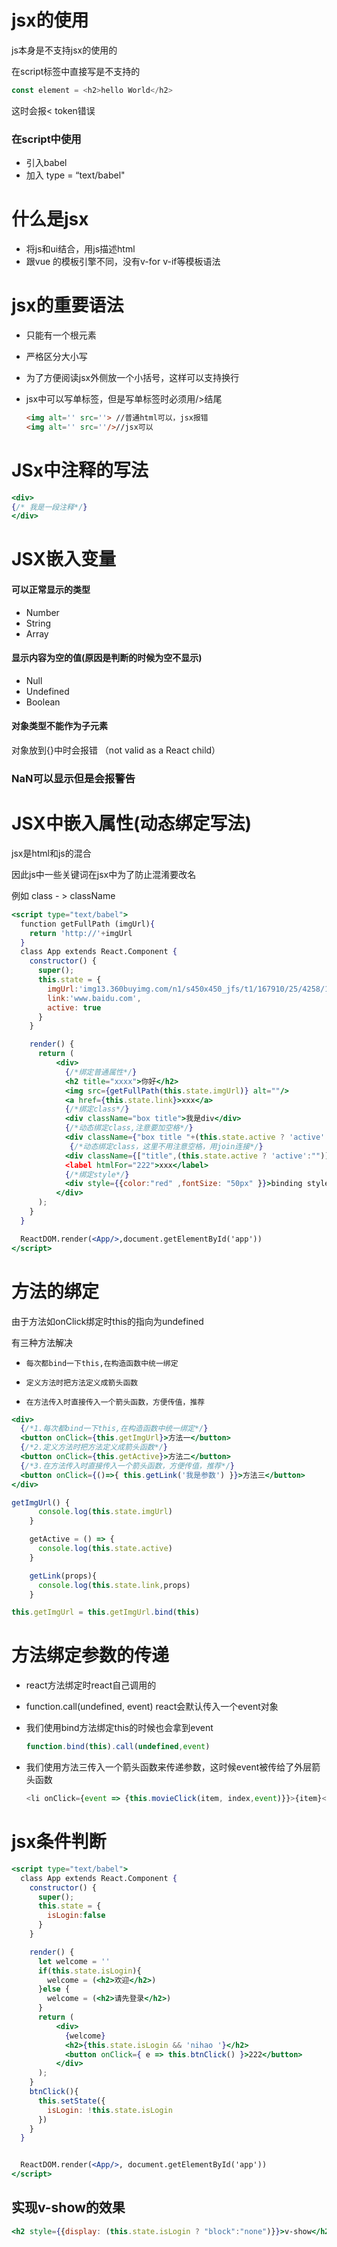 # jsx的使用

js本身是不支持jsx的使用的

在script标签中直接写是不支持的

```js
const element = <h2>hello World</h2>
```

这时会报< token错误

### 在script中使用

- 引入babel
- 加入 type = “text/babel"

# 什么是jsx

- 将js和ui结合，用js描述html
- 跟vue 的模板引擎不同，没有v-for v-if等模板语法

# jsx的重要语法

- 只能有一个根元素

- 严格区分大小写

- 为了方便阅读jsx外侧放一个小括号，这样可以支持换行

- jsx中可以写单标签，但是写单标签时必须用/>结尾

  ```html
  <img alt='' src=''> //普通html可以，jsx报错
  <img alt='' src=''/>//jsx可以
  ```

# JSx中注释的写法

```jsx
<div>
{/* 我是一段注释*/}
</div>
```

# JSX嵌入变量

#### 可以正常显示的类型

- Number
- String
- Array

#### 显示内容为空的值(原因是判断的时候为空不显示)

- Null
- Undefined
- Boolean

#### 对象类型不能作为子元素

对象放到{}中时会报错 （not valid as a React child）

### NaN可以显示但是会报警告

# JSX中嵌入属性(动态绑定写法)

jsx是html和js的混合

因此js中一些关键词在jsx中为了防止混淆要改名

例如 class - > className

```jsx
<script type="text/babel">
  function getFullPath (imgUrl){
    return 'http://'+imgUrl
  }
  class App extends React.Component {
    constructor() {
      super();
      this.state = {
        imgUrl:'img13.360buyimg.com/n1/s450x450_jfs/t1/167910/25/4258/103664/600fd55eE5e71d032/7b4591a1637b649f.jpg',
        link:'www.baidu.com',
        active: true
      }
    }

    render() {
      return (
          <div>
            {/*绑定普通属性*/}
            <h2 title="xxxx">你好</h2>
            <img src={getFullPath(this.state.imgUrl)} alt=""/>
            <a href={this.state.link}>xxx</a>
            {/*绑定class*/}
            <div className="box title">我是div</div>
            {/*动态绑定class,注意要加空格*/}
            <div className={"box title "+(this.state.active ? 'active': '')}>我是div</div>
             {/*动态绑定class，这里不用注意空格，用join连接*/}
            <div className={["title",(this.state.active ? 'active':"")].join(' ')}
            <label htmlFor="222">xxx</label>
            {/*绑定style*/}
            <div style={{color:"red" ,fontSize: "50px" }}>binding style</div>
          </div>
      );
    }
  }

  ReactDOM.render(<App/>,document.getElementById('app'))
</script>
```

# 方法的绑定

由于方法如onClick绑定时this的指向为undefined

有三种方法解决

- ```
  每次都bind一下this,在构造函数中统一绑定
  ```

- ```
  定义方法时把方法定义成箭头函数
  ```

- ```
  在方法传入时直接传入一个箭头函数，方便传值，推荐
  ```

```jsx
<div>
  {/*1.每次都bind一下this,在构造函数中统一绑定*/}
  <button onClick={this.getImgUrl}>方法一</button>
  {/*2.定义方法时把方法定义成箭头函数*/}
  <button onClick={this.getActive}>方法二</button>
  {/*3.在方法传入时直接传入一个箭头函数，方便传值，推荐*/}
  <button onClick={()=>{ this.getLink('我是参数') }}>方法三</button>
</div>

getImgUrl() {
      console.log(this.state.imgUrl)
    }

    getActive = () => {
      console.log(this.state.active)
    }

    getLink(props){
      console.log(this.state.link,props)
    }

this.getImgUrl = this.getImgUrl.bind(this)
```

# 方法绑定参数的传递

- react方法绑定时react自己调用的

- function.call(undefined, event) react会默认传入一个event对象

- 我们使用bind方法绑定this的时候也会拿到event

  ```js
  function.bind(this).call(undefined,event)
  ```

- 我们使用方法三传入一个箭头函数来传递参数，这时候event被传给了外层箭头函数

  ```js
  <li onClick={event => {this.movieClick(item, index,event)}}>{item}</li>
  ```


# jsx条件判断

```jsx
<script type="text/babel">
  class App extends React.Component {
    constructor() {
      super();
      this.state = {
        isLogin:false
      }
    }

    render() {
      let welcome = ''
      if(this.state.isLogin){
        welcome = (<h2>欢迎</h2>)
      }else {
        welcome = (<h2>请先登录</h2>)
      }
      return (
          <div>
            {welcome}
            <h2>{this.state.isLogin && 'nihao '}</h2>
            <button onClick={ e => this.btnClick() }>222</button>
          </div>
      );
    }
    btnClick(){
      this.setState({
        isLogin: !this.state.isLogin
      })
    }
  }


  ReactDOM.render(<App/>, document.getElementById('app'))
</script>
```

## 实现v-show的效果

```jsx
<h2 style={{display: (this.state.isLogin ? "block":"none")}}>v-show</h2>
```

